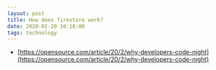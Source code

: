 ```yaml
---
layout: post
title: How does firestore work?
date: 2020-02-20 10:18:00
tags: technology
---
```


- [https://opensource.com/article/20/2/why-developers-code-night](https://opensource.com/article/20/2/why-developers-code-night)
